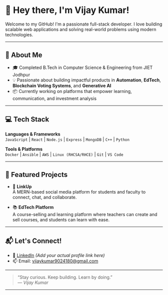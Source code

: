 # 👋 Hey there, I'm Vijay Kumar!

Welcome to my GitHub! I'm a passionate full-stack developer. I love building scalable web applications and solving real-world problems using modern technologies.

---

## 🧠 About Me

- 🎓 Completed B.Tech in Computer Science & Engineering from JIET Jodhpur
- 💡 Passionate about building impactful products in **Automation**, **EdTech**, **Blockchain Voting Systems**, and **Generative AI**
- 📦 Currently working on platforms that empower learning, communication, and investment analysis

---

## 💻 Tech Stack

**Languages & Frameworks**  
`JavaScript` | `React` | `Node.js` | `Express` | `MongoDB` | `C++` | `Python`

**Tools & Platforms**  
`Docker` | `Ansible` | `AWS` | `Linux (RHCSA/RHCE)` | `Git` | `VS Code`

---

## 📌 Featured Projects

- 🔗 **LinkUp**  
  A MERN-based social media platform for students and faculty to connect, chat, and collaborate.

- 📚 **EdTech Platform**  
  A course-selling and learning platform where teachers can create and sell courses, and students can learn with ease.


---


## 📬 Let's Connect!

- 💼 [LinkedIn](https://www.linkedin.com/in/vijay-kumar-9270b6239/) *(Add your actual profile link here)*  
- 📫 Email: [vijaykumar9024180@gmail.com](mailto:vijaykumar9024180@gmail.com)

---

> “Stay curious. Keep building. Learn by doing.”  
> — *Vijay Kumar*

---

